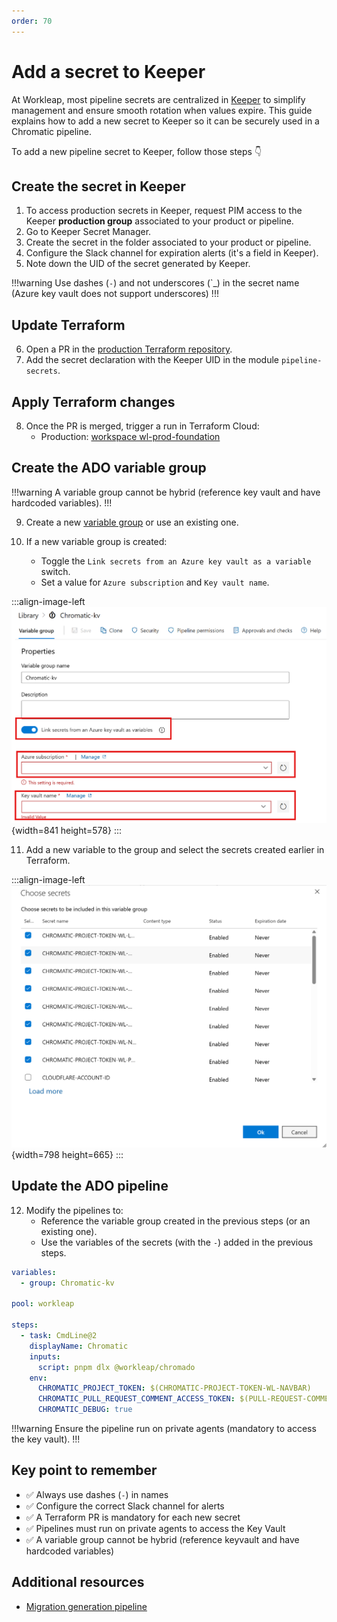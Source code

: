 ```yaml
---
order: 70
---
```


# Add a secret to Keeper

At Workleap, most pipeline secrets are centralized in [Keeper](https://www.keepersecurity.com/) to simplify management and ensure smooth rotation when values expire. This guide explains how to add a new secret to Keeper so it can be securely used in a Chromatic pipeline.

To add a new pipeline secret to Keeper, follow those steps :point_down:

## Create the secret in Keeper

1. To access production secrets in Keeper, request PIM access to the Keeper **production group** associated to your product or pipeline.
2. Go to Keeper Secret Manager.
3. Create the secret in the folder associated to your product or pipeline.
4. Configure the Slack channel for expiration alerts (it's a field in Keeper).
5. Note down the UID of the secret generated by Keeper.

!!!warning
Use dashes (`-`) and not underscores (`_) in the secret name (Azure key vault does not support underscores)
!!!

## Update Terraform

6. Open a PR in the [production Terraform repository](https://github.com/workleap/wl-terraform-wlplatform/blob/main/workleap/live/prod/foundation/main.tf).
7. Add the secret declaration with the Keeper UID in the module `pipeline-secrets`.

## Apply Terraform changes

8. Once the PR is merged, trigger a run in Terraform Cloud:
    - Production: [workspace wl-prod-foundation](https://app.terraform.io/app/Workleap/workspaces/wl-prod-foundation)

## Create the ADO variable group

!!!warning
A variable group cannot be hybrid (reference key vault and have hardcoded variables).
!!!

9. Create a new [variable group](https://learn.microsoft.com/en-us/azure/devops/pipelines/process/set-secret-variables?view=azure-devops&tabs=yaml%2Cbash#set-a-secret-variable-in-a-variable-group) or use an existing one.

10. If a new variable group is created:
    - Toggle the `Link secrets from an Azure key vault as a variable` switch.
    - Set a value for `Azure subscription` and `Key vault name`.

:::align-image-left
![](../static/keeper-ado-variable-group.png){width=841 height=578}
:::

11. Add a new variable to the group and select the secrets created earlier in Terraform.

:::align-image-left
![](../static/keeper-variable-group-secrets.png){width=798 height=665}
:::

## Update the ADO pipeline

12. Modify the pipelines to:
    - Reference the variable group created in the previous steps (or an existing one).
    - Use the variables of the secrets (with the `-`) added in the previous steps.

```yaml !#2,4,12,13 chromatic.yml
variables:
  - group: Chromatic-kv

pool: workleap

steps:
  - task: CmdLine@2
    displayName: Chromatic
    inputs:
      script: pnpm dlx @workleap/chromado
    env:
      CHROMATIC_PROJECT_TOKEN: $(CHROMATIC-PROJECT-TOKEN-WL-NAVBAR)
      CHROMATIC_PULL_REQUEST_COMMENT_ACCESS_TOKEN: $(PULL-REQUEST-COMMENT-ACCESS-TOKEN)
      CHROMATIC_DEBUG: true
```

!!!warning
Ensure the pipeline run on private agents (mandatory to access the key vault).
!!!

## Key point to remember

- :white_check_mark: Always use dashes (`-`) in names
- :white_check_mark: Configure the correct Slack channel for alerts
- :white_check_mark: A Terraform PR is mandatory for each new secret
- :white_check_mark: Pipelines must run on private agents to access the Key Vault
- :white_check_mark: A variable group cannot be hybrid (reference keyvault and have hardcoded variables)

## Additional resources

- [Migration generation pipeline](https://workleap.atlassian.net/wiki/spaces/TL/pages/5711921209/Migration+Automation#Step-1%3A-Use-the-Migration-Generation-Pipeline)
